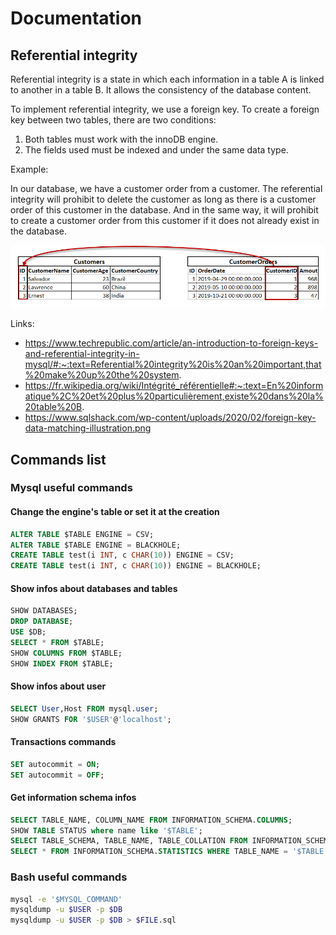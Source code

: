 # Documentation

## Referential integrity
Referential integrity is a state in which each information in a table A is linked to another in a table B. It allows the consistency of the database content.

To implement referential integrity, we use a foreign key. To create a foreign key between two tables, there are two conditions:

1. Both tables must work with the innoDB engine.
2. The fields used must be indexed and under the same data type.

Example:

In our database, we have a customer order from a customer. The referential integrity will prohibit to delete the customer as long as there is a customer order of this customer in the database. And in the same way, it will prohibit to create a customer order from this customer if it does not already exist in the database.

![alt text]( ./pictures/example.png "Example referential integrity")

Links:
  - https://www.techrepublic.com/article/an-introduction-to-foreign-keys-and-referential-integrity-in-mysql/#:~:text=Referential%20integrity%20is%20an%20important,that%20make%20up%20the%20system.
  - https://fr.wikipedia.org/wiki/Intégrité_référentielle#:~:text=En%20informatique%2C%20et%20plus%20particulièrement,existe%20dans%20la%20table%20B.
  - https://www.sqlshack.com/wp-content/uploads/2020/02/foreign-key-data-matching-illustration.png

## Commands list
### Mysql useful commands
#### Change the engine's table or set it at the creation
~~~~sql
ALTER TABLE $TABLE ENGINE = CSV;
ALTER TABLE $TABLE ENGINE = BLACKHOLE;
CREATE TABLE test(i INT, c CHAR(10)) ENGINE = CSV;
CREATE TABLE test(i INT, c CHAR(10)) ENGINE = BLACKHOLE;
~~~~

#### Show infos about databases and tables
~~~~sql
SHOW DATABASES;
DROP DATABASE;
USE $DB;
SELECT * FROM $TABLE;
SHOW COLUMNS FROM $TABLE;
SHOW INDEX FROM $TABLE;
~~~~

#### Show infos about user
~~~~sql
SELECT User,Host FROM mysql.user;
SHOW GRANTS FOR '$USER'@'localhost';
~~~~

#### Transactions commands
~~~~sql
SET autocommit = ON;
SET autocommit = OFF;
~~~~

#### Get information schema infos
~~~~sql
SELECT TABLE_NAME, COLUMN_NAME FROM INFORMATION_SCHEMA.COLUMNS;
SHOW TABLE STATUS where name like '$TABLE';
SELECT TABLE_SCHEMA, TABLE_NAME, TABLE_COLLATION FROM INFORMATION_SCHEMA.TABLES WHERE TABLE_NAME = '$TABLE';
SELECT * FROM INFORMATION_SCHEMA.STATISTICS WHERE TABLE_NAME = '$TABLE';
~~~~

### Bash useful commands
```bash
mysql -e '$MYSQL_COMMAND'
mysqldump -u $USER -p $DB
mysqldump -u $USER -p $DB > $FILE.sql
```
